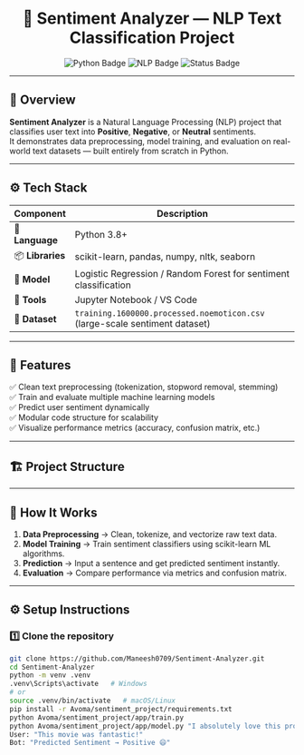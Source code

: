 <h1 align="center">🧠 Sentiment Analyzer — NLP Text Classification Project</h1>

<p align="center">
  <img src="https://img.shields.io/badge/Python-3.8+-blue?logo=python" alt="Python Badge"/>
  <img src="https://img.shields.io/badge/NLP-scikit--learn%2C%20NLTK-green" alt="NLP Badge"/>
  <img src="https://img.shields.io/badge/Status-Active-success" alt="Status Badge"/>
</p>

---

## 📘 Overview
**Sentiment Analyzer** is a Natural Language Processing (NLP) project that classifies user text into **Positive**, **Negative**, or **Neutral** sentiments.  
It demonstrates data preprocessing, model training, and evaluation on real-world text datasets — built entirely from scratch in Python.

---

## ⚙️ Tech Stack
| Component | Description |
|------------|-------------|
| 🐍 **Language** | Python 3.8+ |
| 📦 **Libraries** | scikit-learn, pandas, numpy, nltk, seaborn |
| 🧠 **Model** | Logistic Regression / Random Forest for sentiment classification |
| 🧪 **Tools** | Jupyter Notebook / VS Code |
| 💾 **Dataset** | `training.1600000.processed.noemoticon.csv` (large-scale sentiment dataset) |

---

## 🚀 Features
✅ Clean text preprocessing (tokenization, stopword removal, stemming)  
✅ Train and evaluate multiple machine learning models  
✅ Predict user sentiment dynamically  
✅ Modular code structure for scalability  
✅ Visualize performance metrics (accuracy, confusion matrix, etc.)

---

## 🏗️ Project Structure

---

## 🧩 How It Works
1. **Data Preprocessing** → Clean, tokenize, and vectorize raw text data.  
2. **Model Training** → Train sentiment classifiers using scikit-learn ML algorithms.  
3. **Prediction** → Input a sentence and get predicted sentiment instantly.  
4. **Evaluation** → Compare performance via metrics and confusion matrix.

---

## ⚙️ Setup Instructions

### 1️⃣ Clone the repository
```bash
git clone https://github.com/Maneesh0709/Sentiment-Analyzer.git
cd Sentiment-Analyzer
python -m venv .venv
.venv\Scripts\activate   # Windows
# or
source .venv/bin/activate   # macOS/Linux
pip install -r Avoma/sentiment_project/requirements.txt
python Avoma/sentiment_project/app/train.py
python Avoma/sentiment_project/app/model.py "I absolutely love this product!"
User: "This movie was fantastic!"
Bot: "Predicted Sentiment → Positive 😄"

